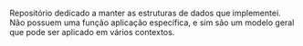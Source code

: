 Repositório dedicado a manter as estruturas de dados que implementei. Não possuem uma função aplicação específica, e sim são um modelo geral que pode ser aplicado em vários contextos.
